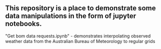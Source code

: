 ## This repository is a place to demonstrate some data manipulations in the form of jupyter notebooks.


"Get bom data requests.ipynb"  - demonstrates interpolating observed weather data from the Australian Bureau of Meteorology to regular grids

